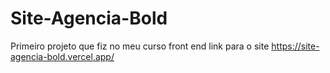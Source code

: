# Site-Agencia-Bold
Primeiro projeto que fiz no meu curso front end
link para o site https://site-agencia-bold.vercel.app/ 